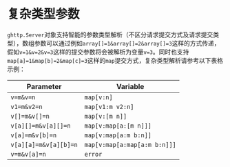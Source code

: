 # 复杂类型参数
`ghttp.Server`对象支持智能的参数类型解析（不区分请求提交方式及请求提交类型），数组参数可以通过例如`array[]=1&array[]=2&array[]=3`这样的方式传递，假如`v=1&v=2&v=3`这样的提交参数将会被解析为变量`v=3`。同时也支持`map[a]=1&map[b]=2&map[c]=3`这样的`map`提交方式，复杂类型解析请参考以下表格示例：

Parameter | Variable
---|---
`v=m&v=n` | `map[v:n]`
`v1=m&v2=n` | `map[v1:m v2:n]`
`v[]=m&v[]=n` | `map[v:[m n]]`
`v[a][]=m&v[a][]=n` | `map[v:map[a:[m n]]]`
`v[a]=m&v[b]=n` | `map[v:map[a:m b:n]]`
`v[a][a]=m&v[a][b]=n` | `map[v:map[a:map[a:m b:n]]]`
`v=m&v[a]=n` | `error`
